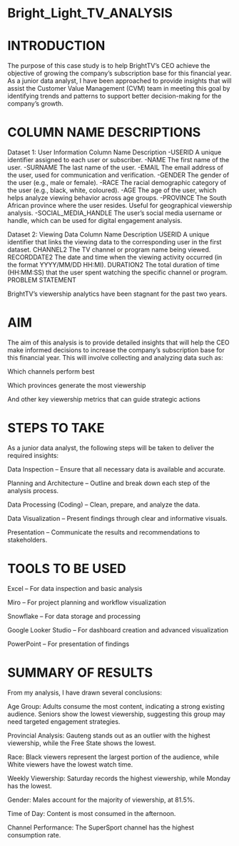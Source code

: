 # Bright_Light_TV_ANALYSIS
# INTRODUCTION

The purpose of this case study is to help BrightTV’s CEO achieve the objective of growing the company’s subscription base for this financial year. As a junior data analyst, I have been approached to provide insights that will assist the Customer Value Management (CVM) team in meeting this goal by identifying trends and patterns to support better decision-making for the company’s growth.

# COLUMN NAME DESCRIPTIONS
Dataset 1: User Information
Column Name	Description
-USERID	A unique identifier assigned to each user or subscriber.
-NAME	The first name of the user.
-SURNAME	The last name of the user.
-EMAIL	The email address of the user, used for communication and verification.
-GENDER	The gender of the user (e.g., male or female).
-RACE	The racial demographic category of the user (e.g., black, white, coloured).
-AGE	The age of the user, which helps analyze viewing behavior across age groups.
-PROVINCE	The South African province where the user resides. Useful for geographical viewership analysis.
-SOCIAL_MEDIA_HANDLE	The user’s social media username or handle, which can be used for digital engagement analysis.

Dataset 2: Viewing Data
Column Name	Description
USERID	A unique identifier that links the viewing data to the corresponding user in the first dataset.
CHANNEL2	The TV channel or program name being viewed.
RECORDDATE2	The date and time when the viewing activity occurred (in the format YYYY/MM/DD HH:MI).
DURATION2	The total duration of time (HH:MM:SS) that the user spent watching the specific channel or program.
PROBLEM STATEMENT

BrightTV’s viewership analytics have been stagnant for the past two years.

# AIM

The aim of this analysis is to provide detailed insights that will help the CEO make informed decisions to increase the company’s subscription base for this financial year. This will involve collecting and analyzing data such as:

Which channels perform best

Which provinces generate the most viewership

And other key viewership metrics that can guide strategic actions

# STEPS TO TAKE

As a junior data analyst, the following steps will be taken to deliver the required insights:

Data Inspection – Ensure that all necessary data is available and accurate.

Planning and Architecture – Outline and break down each step of the analysis process.

Data Processing (Coding) – Clean, prepare, and analyze the data.

Data Visualization – Present findings through clear and informative visuals.

Presentation – Communicate the results and recommendations to stakeholders.

# TOOLS TO BE USED

Excel – For data inspection and basic analysis

Miro – For project planning and workflow visualization

Snowflake – For data storage and processing

Google Looker Studio – For dashboard creation and advanced visualization

PowerPoint – For presentation of findings

# SUMMARY OF RESULTS

From my analysis, I have drawn several conclusions:

Age Group: Adults consume the most content, indicating a strong existing audience. Seniors show the lowest viewership, suggesting this group may need targeted engagement strategies.

Provincial Analysis: Gauteng stands out as an outlier with the highest viewership, while the Free State shows the lowest.

Race: Black viewers represent the largest portion of the audience, while White viewers have the lowest watch time.

Weekly Viewership: Saturday records the highest viewership, while Monday has the lowest.

Gender: Males account for the majority of viewership, at 81.5%.

Time of Day: Content is most consumed in the afternoon.

Channel Performance: The SuperSport channel has the highest consumption rate.

